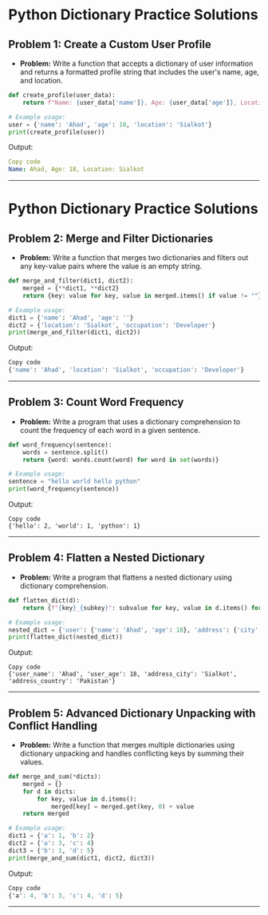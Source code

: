
# Python Dictionary Practice Solutions

## Problem 1: Create a Custom User Profile
- **Problem:** Write a function that accepts a dictionary of user information and returns a formatted profile string that includes the user's name, age, and location.

```python
def create_profile(user_data):
    return f"Name: {user_data['name']}, Age: {user_data['age']}, Location: {user_data['location']}"

# Example usage:
user = {'name': 'Ahad', 'age': 18, 'location': 'Sialkot'}
print(create_profile(user))
```
Output:

```yaml
Copy code
Name: Ahad, Age: 18, Location: Sialkot
```

---
# Python Dictionary Practice Solutions

## Problem 2: Merge and Filter Dictionaries
- **Problem:** Write a function that merges two dictionaries and filters out any key-value pairs where the value is an empty string.

```python
def merge_and_filter(dict1, dict2):
    merged = {**dict1, **dict2}
    return {key: value for key, value in merged.items() if value != ""}

# Example usage:
dict1 = {'name': 'Ahad', 'age': ''}
dict2 = {'location': 'Sialkot', 'occupation': 'Developer'}
print(merge_and_filter(dict1, dict2))
```
Output:

```python
Copy code
{'name': 'Ahad', 'location': 'Sialkot', 'occupation': 'Developer'}
```

---

## Problem 3: Count Word Frequency
- **Problem:** Write a program that uses a dictionary comprehension to count the frequency of each word in a given sentence.

```python
def word_frequency(sentence):
    words = sentence.split()
    return {word: words.count(word) for word in set(words)}

# Example usage:
sentence = "hello world hello python"
print(word_frequency(sentence))
```
Output:

```arduino
Copy code
{'hello': 2, 'world': 1, 'python': 1}
```

---
## Problem 4: Flatten a Nested Dictionary
- **Problem:** Write a program that flattens a nested dictionary using dictionary comprehension.

```python
def flatten_dict(d):
    return {f"{key}_{subkey}": subvalue for key, value in d.items() for subkey, subvalue in value.items()}

# Example usage:
nested_dict = {'user': {'name': 'Ahad', 'age': 18}, 'address': {'city': 'Sialkot', 'country': 'Pakistan'}}
print(flatten_dict(nested_dict))
```
Output:

```arduino
Copy code
{'user_name': 'Ahad', 'user_age': 18, 'address_city': 'Sialkot', 'address_country': 'Pakistan'}
```

---
## Problem 5: Advanced Dictionary Unpacking with Conflict Handling

- **Problem:** Write a function that merges multiple dictionaries using dictionary unpacking and handles conflicting keys by summing their values.

```python
def merge_and_sum(*dicts):
    merged = {}
    for d in dicts:
        for key, value in d.items():
            merged[key] = merged.get(key, 0) + value
    return merged

# Example usage:
dict1 = {'a': 1, 'b': 2}
dict2 = {'a': 3, 'c': 4}
dict3 = {'b': 1, 'd': 5}
print(merge_and_sum(dict1, dict2, dict3))
```
Output:

```css
Copy code
{'a': 4, 'b': 3, 'c': 4, 'd': 5}
```

---
